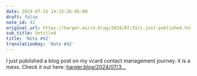 ```yaml
---
date: 2024-07-31 14:15:26-05:00
draft: false
note_id: 42
original_url: https://harper.micro.blog/2024/07/31/i-just-published.html
sub_title: Untitled
title: 'Note #42'
translationKey: 'Note #42'
---
```


I just published a blog post on my vcard contact management journey. it is a mess. Check it out here: [harper.blog/2024/07/3...](https://harper.blog/2024/07/31/contact-management-in-2024-stupid-vcard-tricks-for-hackers/)